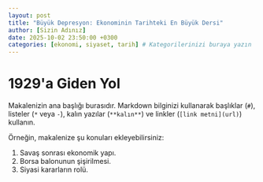 ```yaml
---
layout: post
title: "Büyük Depresyon: Ekonominin Tarihteki En Büyük Dersi"
author: [Sizin Adınız] 
date: 2025-10-02 23:50:00 +0300
categories: [ekonomi, siyaset, tarih] # Kategorilerinizi buraya yazın
---
```


# 1929'a Giden Yol

Makalenizin ana başlığı burasıdır. Markdown bilginizi kullanarak başlıklar (`#`), listeler (`*` veya `-`), kalın yazılar (`**kalın**`) ve linkler (`[link metni](url)`) kullanın.

Örneğin, makalenize şu konuları ekleyebilirsiniz:

1.  Savaş sonrası ekonomik yapı.
2.  Borsa balonunun şişirilmesi.
3.  Siyasi kararların rolü.